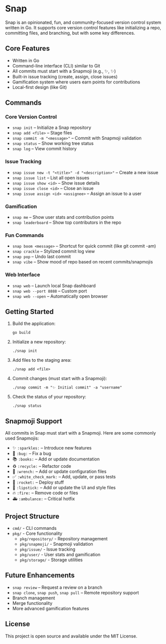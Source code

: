 # Snap

Snap is an opinionated, fun, and community-focused version control system written in Go. It supports core version control features like initializing a repo, committing files, and branching, but with some key differences.

## Core Features

- Written in Go
- Command-line interface (CLI) similar to Git
- All commits must start with a Snapmoji (e.g., :sparkles:, ✨)
- Built-in issue tracking (create, assign, close issues)
- Gamification system where users earn points for contributions
- Local-first design (like Git)

## Commands

### Core Version Control

- `snap init` – Initialize a Snap repository
- `snap add <file>` – Stage files
- `snap commit -m "<message>"` – Commit with Snapmoji validation
- `snap status` – Show working tree status
- `snap log` – View commit history

### Issue Tracking

- `snap issue new -t "<title>" -d "<description>"` – Create a new issue
- `snap issue list` – List all open issues
- `snap issue show <id>` – Show issue details
- `snap issue close <id>` – Close an issue
- `snap issue assign <id> <assignee>` – Assign an issue to a user

### Gamification

- `snap me` – Show user stats and contribution points
- `snap leaderboard` – Show top contributors in the repo

### Fun Commands

- `snap boom <message>` – Shortcut for quick commit (like git commit -am)
- `snap crackle` – Stylized commit log view
- `snap pop` – Undo last commit
- `snap vibe` – Show mood of repo based on recent commits/snapmojis

### Web Interface

- `snap web` – Launch local Snap dashboard
- `snap web --port 8888` – Custom port
- `snap web --open` – Automatically open browser

## Getting Started

1. Build the application:
   ```
   go build
   ```

2. Initialize a new repository:
   ```
   ./snap init
   ```

3. Add files to the staging area:
   ```
   ./snap add <file>
   ```

4. Commit changes (must start with a Snapmoji):
   ```
   ./snap commit -m "✨ Initial commit" -a "username"
   ```

5. Check the status of your repository:
   ```
   ./snap status
   ```

## Snapmoji Support

All commits in Snap must start with a Snapmoji. Here are some commonly used Snapmojis:

- ✨ `:sparkles:` – Introduce new features
- 🐛 `:bug:` – Fix a bug
- 📚 `:books:` – Add or update documentation
- ♻️ `:recycle:` – Refactor code
- 🔧 `:wrench:` – Add or update configuration files
- ✅ `:white_check_mark:` – Add, update, or pass tests
- 🚀 `:rocket:` – Deploy stuff
- 💄 `:lipstick:` – Add or update the UI and style files
- 🔥 `:fire:` – Remove code or files
- 🚑 `:ambulance:` – Critical hotfix

## Project Structure

- `cmd/` - CLI commands
- `pkg/` - Core functionality
  - `pkg/repository/` - Repository management
  - `pkg/snapmoji/` - Snapmoji validation
  - `pkg/issue/` - Issue tracking
  - `pkg/user/` - User stats and gamification
  - `pkg/storage/` - Storage utilities

## Future Enhancements

- `snap review` – Request a review on a branch
- `snap clone`, `snap push`, `snap pull` – Remote repository support
- Branch management
- Merge functionality
- More advanced gamification features

## License

This project is open source and available under the MIT License.

